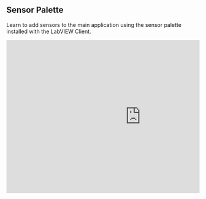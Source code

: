 ## Sensor Palette

Learn to add sensors to the main application using the sensor palette installed with the LabVIEW Client.   


<div style="position: relative; padding-bottom: 56.25%; height: 0; overflow: hidden; max-width: 100%; height: auto;">

<iframe width="700" height="400" src="https://www.youtube.com/embed/1lrvxPKHrDw" frameborder="0" allow="accelerometer; autoplay; encrypted-media; gyroscope; picture-in-picture" allowfullscreen></iframe>
</div>
